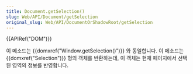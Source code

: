 ```yaml
---
title: Document.getSelection()
slug: Web/API/Document/getSelection
original_slug: Web/API/DocumentOrShadowRoot/getSelection
---
```


{{APIRef("DOM")}}

이 메소드는 {{domxref("Window.getSelection()")}} 와 동일합니다. 이 메소드는 {{domxref("Selection")}} 형의 객체를 반환하는데, 이 객체는 현재 페이지에서 선택된 영역의 정보를 반영합니다.

